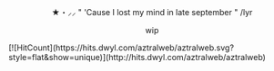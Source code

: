 <p align="center">
★・⸝⸝ " 'Cause I lost my mind in late september " /lyr
</p>
<p align="center">
wip
</p>
[![HitCount](https://hits.dwyl.com/aztralweb/aztralweb.svg?style=flat&show=unique)](http://hits.dwyl.com/aztralweb/aztralweb)
